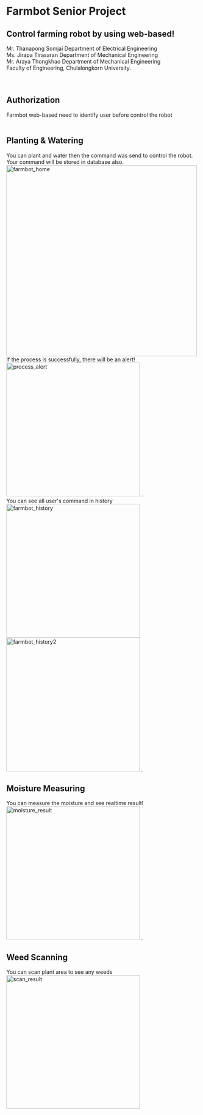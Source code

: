# Farmbot Senior Project
## Control farming robot by using web-based!
Mr. Thanapong Somjai Department of Electrical Engineering<br />
Ms. Jirapa Tirasaran Department of Mechanical Engineering<br />
Mr. Araya Thongkhao Department of Mechanical Engineering<br />
Faculty of Engineering, Chulalongkorn University.<br />
<br />
<br />
## Authorization
Farmbot web-based need to identify user before control the robot<br />
<br />
## Planting & Watering
You can plant and water then the command was send to control the robot.<br />
Your command will be stored in database also.<br />
<img src="/public/img/farmbot_home.png" alt="farmbot_home" justify-content="center" width="500"/>
<br />
If the process is successfully, there will be an alert!<br />
<img src="/public/img/process_alert.jpg" alt="process_alert" justify-content="center" width="350"/>
.<br />
You can see all user's command in history<br />
<img src="/public/img/farmbot_history.jpg" alt="farmbot_history" justify-content="center" width="350"/>
<img src="/public/img/farmbot_history2.jpg" alt="farmbot_history2" justify-content="center" width="350"/>
.<br />
## Moisture Measuring
You can measure the moisture and see realtime result!<br />
<img src="/public/img/moisture_result.jpg" alt="moisture_result" justify-content="center" width="350"/>
.<br />
## Weed Scanning
You can scan plant area to see any weeds<br />
<img src="/public/img/scan_result.jpg" alt="scan_result" justify-content="center" width="350"/>

